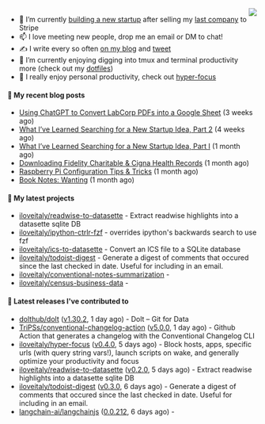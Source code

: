 <img align="right" src="https://github-readme-stats.vercel.app/api?username=iloveitaly&show_icons=true&text_color=718096&hide_title=true"/>

- 🔭 I’m currently [building a new startup](https://mikebian.co/bye-stripe-on-to-the-next-adventure/) after selling my [last company](https://suitesync.io) to Stripe
- 📫 I love meeting new people, drop me an email or DM to chat!
- ✍️ I write every so often [on my blog](http://mikebian.co/) and [tweet](https://twitter.com/mike_bianco)
- 🌱 I’m currently enjoying digging into tmux and terminal productivity more (check out my [dotfiles](https://github.com/iloveitaly/dotfiles))
- 💬 I really enjoy personal productivity, check out [hyper-focus](https://github.com/iloveitaly/hyper-focus)

#### 📜 My recent blog posts


- [Using ChatGPT to Convert LabCorp PDFs into a Google Sheet](https://mikebian.co/using-chatgpt-to-convert-labcorp-pdfs-into-a-google-sheet/) (3 weeks ago)
- [What I’ve Learned Searching for a New Startup Idea, Part 2](https://mikebian.co/what-ive-learned-searching-for-a-new-startup-idea-part-2/) (4 weeks ago)
- [What I’ve Learned Searching for a New Startup Idea, Part I](https://mikebian.co/what-ive-learned-searching-for-a-new-startup-idea-part-i/) (1 month ago)
- [Downloading Fidelity Charitable &amp; Cigna Health Records](https://mikebian.co/downloading-fidelity-charitable-cigna-health-records/) (1 month ago)
- [Raspberry Pi Configuration Tips &amp; Tricks](https://mikebian.co/raspberry-pi-configuration-tips-tricks/) (1 month ago)
- [Book Notes: Wanting](https://mikebian.co/book-notes-wanting/) (1 month ago)

#### 🌱 My latest projects


- [iloveitaly/readwise-to-datasette](https://github.com/iloveitaly/readwise-to-datasette) - Extract readwise highlights into a datasette sqlite DB
- [iloveitaly/ipython-ctrlr-fzf](https://github.com/iloveitaly/ipython-ctrlr-fzf) - overrides ipython&#39;s backwards search to use fzf
- [iloveitaly/ics-to-datasette](https://github.com/iloveitaly/ics-to-datasette) - Convert an ICS file to a SQLite database
- [iloveitaly/todoist-digest](https://github.com/iloveitaly/todoist-digest) - Generate a digest of comments that occured since the last checked in date. Useful for including in an email.
- [iloveitaly/conventional-notes-summarization](https://github.com/iloveitaly/conventional-notes-summarization) - 
- [iloveitaly/census-business-data](https://github.com/iloveitaly/census-business-data) - 

#### 🔭 Latest releases I've contributed to


- [dolthub/dolt](https://github.com/dolthub/dolt) ([v1.30.2](https://github.com/dolthub/dolt/releases/tag/v1.30.2), 1 day ago) - Dolt – Git for Data
- [TriPSs/conventional-changelog-action](https://github.com/TriPSs/conventional-changelog-action) ([v5.0.0](https://github.com/TriPSs/conventional-changelog-action/releases/tag/v5.0.0), 1 day ago) - Github Action that generates a changelog with the Conventional Changelog CLI
- [iloveitaly/hyper-focus](https://github.com/iloveitaly/hyper-focus) ([v0.4.0](https://github.com/iloveitaly/hyper-focus/releases/tag/v0.4.0), 5 days ago) - Block hosts, apps, specific urls (with query string vars!), launch scripts on wake, and generally optimize your productivity and focus
- [iloveitaly/readwise-to-datasette](https://github.com/iloveitaly/readwise-to-datasette) ([v0.2.0](https://github.com/iloveitaly/readwise-to-datasette/releases/tag/v0.2.0), 5 days ago) - Extract readwise highlights into a datasette sqlite DB
- [iloveitaly/todoist-digest](https://github.com/iloveitaly/todoist-digest) ([v0.3.0](https://github.com/iloveitaly/todoist-digest/releases/tag/v0.3.0), 6 days ago) - Generate a digest of comments that occured since the last checked in date. Useful for including in an email.
- [langchain-ai/langchainjs](https://github.com/langchain-ai/langchainjs) ([0.0.212](https://github.com/langchain-ai/langchainjs/releases/tag/0.0.212), 6 days ago) - 
